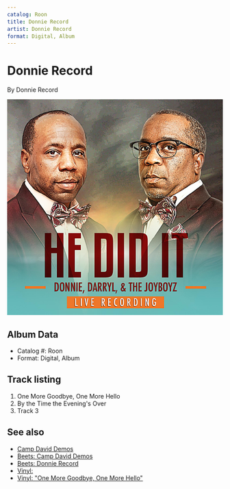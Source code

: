 ```yaml
---
catalog: Roon
title: Donnie Record
artist: Donnie Record
format: Digital, Album
---
```


# Donnie Record

By Donnie Record

![](../../assets/albumcovers/Donnie_Record-Donnie_Record.png)

## Album Data

- Catalog #: Roon
- Format: Digital, Album


## Track listing


1. One More Goodbye, One More Hello
2. By the Time the Evening's Over
3. Track 3


## See also

- [Camp David Demos](Camp_David_Demos.md)
- [Beets: Camp David Demos](../../Beets/Donnie_Record/Camp_David_Demos.md)
- [Beets: Donnie Record](../../Beets/Donnie_Record/Donnie_Record.md)
- [Vinyl: ](../../Vinyl/Donnie_Record/Donnie_Record.md)
- [Vinyl: "One More Goodbye, One More Hello"](../../Vinyl/Donnie_Record/One_More_Goodbye__One_More_Hello.md)
